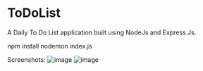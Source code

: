 # ToDoList
A Daily To Do List application built using NodeJs and Express Js.

npm install
nodemon index.js

Screenshots:
![image](https://github.com/shubhambhor1999/ToDoList/assets/43696697/c8d4e10e-3a48-44da-83ec-ba23bf3b5bbc)
![image](https://github.com/shubhambhor1999/ToDoList/assets/43696697/7be63d93-5d33-42ac-a5c5-96c024a1650b)
